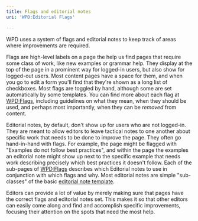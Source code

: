 ```yaml
---
title: Flags and editorial notes
uri: 'WPD:Editorial Flags'

---
```

WPD uses a system of flags and editorial notes to keep track of areas where improvements are required.

Flags are high-level labels on a page the help us find pages that require some class of work, like new examples or grammar help. They display at the top of the page in a prominent way for logged-in users, but also show for logged-out users. Most content pages have a space for them, and when you go to edit a form you'll find that they're shown as a long list of checkboxes. Most flags are toggled by hand, although some are set automatically by some templates. You can find more about each flag at [WPD:Flags](/WPD:Flags), including guidelines on what they mean, when they should be used, and perhaps most importantly, when they can be *removed* from content.

Editorial notes, by default, don't show up for users who are not logged-in. They are meant to allow editors to leave tactical notes to one another about specific work that needs to be done to improve the page. They often go hand-in-hand with flags. For example, the page might be flagged with "Examples do not follow best practices", and within the page the examples an editorial note might show up next to the specific example that needs work describing precisely which best practices it doesn't follow. Each of the sub-pages of [WPD:Flags](/WPD:Flags) describes which Editorial notes to use in conjunction with which flags and why. Most editorial notes are simple "sub-classes" of the basic [editorial note template](/Template:Editorial).

Editors can provide a lot of value by merely making sure that pages have the correct flags and editorial notes set. This makes it so that other editors can easily come along and find and accomplish specific improvements, focusing their attention on the spots that need the most help.
